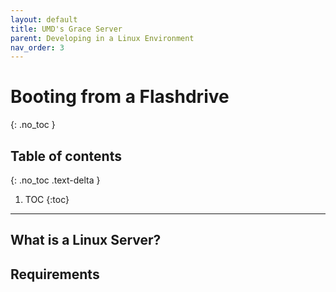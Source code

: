 ```yaml
---
layout: default
title: UMD's Grace Server
parent: Developing in a Linux Environment
nav_order: 3
---
```


# Booting from a Flashdrive
{: .no_toc }

## Table of contents
{: .no_toc .text-delta }

1. TOC
{:toc}

---

## What is a Linux Server?

## Requirements